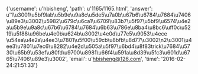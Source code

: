 {'username': u'hbisheng', 'path': u'1165/1165.html', 'answer': u'1\u3001\u5bf9lab\u5b9e\u9a8c\u5de5\u7a0b\u67b6\u6784\u7684\u7406\u89e3\u3002\u5982\u679c\u6ca1\u6709\u83b7\u5f97\u5bf9\u6574\u4e2a\u5b9e\u9a8c\u67b6\u6784\u7684\u6b63\u786e\u8ba4\u8bc6\uff0c\u5219\u5f88\u96be\u4e0b\u624b\u3002\u4e0d\u77e5\u9053\u4ece \u54ea\u4e2a\u4ee3\u7801\u5f00\u59cb\u8bfb\u8d77\u3002\n2\u3001\u4ee3\u7801\u7ec6\u8282\u4e2d\u505a\u5f97\u6bd4\u8f83trick\u7684\u5730\u65b9\u53ef\u80fd\u9700\u8981\u66f4\u591a\u8d39\u5fc3\u601d\u6765\u7406\u89e3\u3002', 'email': u'hbisheng@126.com', 'time': '2016-02-24:21:51:33'}